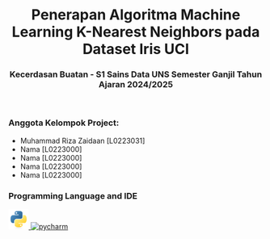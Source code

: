 <h1 align="center">Penerapan Algoritma Machine Learning K-Nearest Neighbors pada Dataset Iris UCI</h1>
<h3 align="center">Kecerdasan Buatan - S1 Sains Data UNS Semester Ganjil Tahun Ajaran 2024/2025</h3>

<br>
<p align="right"> <h3>Anggota Kelompok Project:</h3> 
  </p>

- Muhammad Riza Zaidaan [L0223031]
- Nama [L0223000]
- Nama [L0223000]
- Nama [L0223000]
- Nama [L0223000]

<h3 align="left">Programming Language and IDE</h3>
<p align="left"> 
  <a href="https://www.python.org/" target="_blank" rel="noreferrer">
    <img src="https://raw.githubusercontent.com/devicons/devicon/master/icons/python/python-original.svg"
      alt="python" width="40" height="40"/> 
  </a>
  <a href="https://www.jetbrains.com/pycharm/" target="_blank" rel="noreferrer">
    <img src="https://resources.jetbrains.com/storage/products/pycharm/img/meta/pycharm_logo_300x300.png"
      alt="pycharm" width="40" height="40"/>
  </a>
</p>
